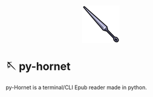 <p align="center">
<img src="https://github.com/EliasLeguizamon123/py-hornet/blob/main/logo.png?raw=true" width="100px" height="100px" />
</p>

# 🪡 py-hornet
py-Hornet is a terminal/CLI Epub reader made in python.



